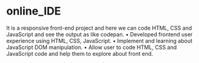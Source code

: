 # online_IDE
It is a responsive front-end project and here we can code HTML, CSS and JavaScript and see the output as like codepan.
•	Developed frontend user experience using HTML, CSS, JavaScript. 
•	Implement and learning about JavaScript DOM manipulation.
•	Allow user to code HTML, CSS and JavaScript code and  help them to explore about front end.

